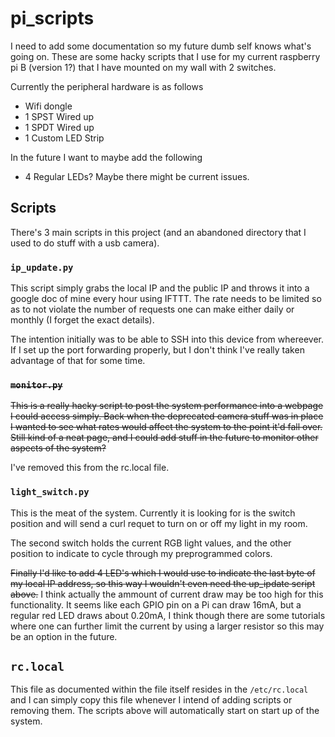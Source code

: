 # pi_scripts

I need to add some documentation so my future dumb self knows what's going on. These are some hacky scripts that I use for my current raspberry pi B (version 1?) that I have mounted on my wall with 2 switches.

Currently the peripheral hardware is as follows

- Wifi dongle
- 1 SPST Wired up
- 1 SPDT Wired up
- 1 Custom LED Strip

In the future I want to maybe add the following

- 4 Regular LEDs? Maybe there might be current issues.

## Scripts

There's 3 main scripts in this project (and an abandoned directory that I used to do stuff with a usb camera).

### `ip_update.py`

This script simply grabs the local IP and the public IP and throws it into a google doc of mine every hour using IFTTT. The rate needs to be limited so as to not violate the number of requests one can make either daily or monthly (I forget the exact details).

The intention initially was to be able to SSH into this device from whereever. If I set up the port forwarding properly, but I don't think I've really taken advantage of that for some time.

### ~~`monitor.py`~~

~~This is a really hacky script to post the system performance into a webpage I could access simply. Back when the deprecated camera stuff was in place I wanted to see what rates would affect the system to the point it'd fall over. Still kind of a neat page, and I could add stuff in the future to monitor other aspects of the system?~~

I've removed this from the rc.local file.

### `light_switch.py`

This is the meat of the system. Currently it is looking for is the switch position and will send a curl requet to turn on or off my light in my room.

The second switch holds the current RGB light values, and the other position to indicate to cycle through my preprogrammed colors.

~~Finally I'd like to add 4 LED's which I would use to indicate the last byte of my local IP address, so this way I wouldn't even need the up_ipdate script above.~~
I think actually the ammount of current draw may be too high for this functionality. It seems like each GPIO pin on a Pi can draw 16mA, but a regular red LED draws about 0.20mA, I think though there are some tutorials where one can further limit the current by using a larger resistor so this may be an option in the future.

## `rc.local`

This file as documented within the file itself resides in the `/etc/rc.local` and I can simply copy this file whenever I intend of adding scripts or removing them. The scripts above will automatically start on start up of the system.
